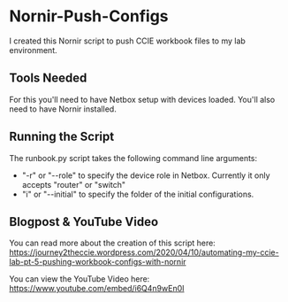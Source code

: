 # Nornir-Push-Configs
I created this Nornir script to push CCIE workbook files to my lab environment.

## Tools Needed
For this you'll need to have Netbox setup with devices loaded.  You'll also need to have Nornir installed.

## Running the Script
The runbook.py script takes the following command line arguments:
- "-r" or "--role" to specify the device role in Netbox.  Currently it only accepts "router" or "switch"
- "i" or "--initial" to specify the folder of the initial configurations.

## Blogpost & YouTube Video
You can read more about the creation of this script here: https://journey2theccie.wordpress.com/2020/04/10/automating-my-ccie-lab-pt-5-pushing-workbook-configs-with-nornir

You can view the YouTube Video here: https://www.youtube.com/embed/i6Q4n9wEn0I
